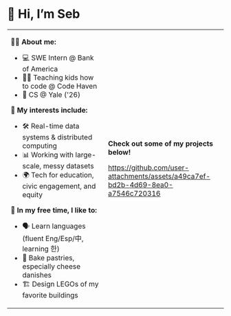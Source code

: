 <h1>👋 Hi, I’m Seb</h1>

<table>
  <tr>
    <td valign="top" width="45%">
        
<strong>🧑‍💻 About me:</strong>
        
- 💻 SWE Intern @ Bank of America  
- 🧑‍🏫 Teaching kids how to code @ Code Haven  
- 📖 CS @ Yale ('26)  

<strong>🌟 My interests include:</strong>
- 🛠️ Real-time data systems & distributed computing
- 📊 Working with large-scale, messy datasets  
- 🌍 Tech for education, civic engagement, and equity

<strong>🌟 In my free time, I like to:</strong>
- 🗣️ Learn languages (fluent Eng/Esp/中, learning 한)
- 🍰 Bake pastries, especially cheese danishes  
- 🏗️ Design LEGOs of my favorite buildings

</td>
<td width="55%">
<p><strong>Check out some of my projects below!</strong></p>

https://github.com/user-attachments/assets/a49ca7ef-bd2b-4d69-8ea0-a7546c720316

</td>
  </tr>
</table>
